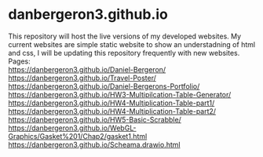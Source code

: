 # danbergeron3.github.io
This repository will host the live versions of my developed websites. 
My current websites are simple static website to show an understadning 
of html and css, I will be updating this repository frequently with new 
websites. 
Pages:
<br />  https://danbergeron3.github.io/Daniel-Bergeron/
<br />  https://danbergeron3.github.io/Travel-Poster/
<br />  https://danbergeron3.github.io/Daniel-Bergerons-Portfolio/
<br />  https://danbergeron3.github.io/HW3-Multipilcation-Table-Generator/
<br />  https://danbergeron3.github.io/HW4-Multiplication-Table-part1/
<br />  https://danbergeron3.github.io/HW4-Multiplication-Table-part2/
<br />  https://danbergeron3.github.io/HW5-Basic-Scrabble/
<br />  https://danbergeron3.github.io/WebGL-Graphics/Gasket%201/Chap2/gasket1.html
<br />  https://danbergeron3.github.io/Scheama.drawio.html
